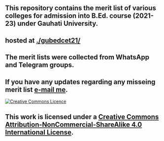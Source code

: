## This repository contains the merit list of various colleges for admission into B.Ed. course (2021-23) under Gauhati University.
## hosted at [./gubedcet21/](./gubedcet21/)
## The merit lists were collected from WhatsApp and Telegram groups. 
## If you have any updates regarding any misseing merit list [e-mail me](mailto:sbus+osm@simplelogin.co). 

[![Creative Commons Licence](https://i.creativecommons.org/l/by-nc-sa/4.0/88x31.png)](http://creativecommons.org/licenses/by-nc-sa/4.0/)  
## This work is licensed under a [Creative Commons Attribution-NonCommercial-ShareAlike 4.0 International License](http://creativecommons.org/licenses/by-nc-sa/4.0/).
